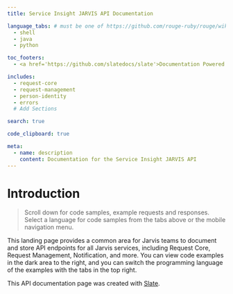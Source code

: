 ```yaml
---
title: Service Insight JARVIS API Documentation

language_tabs: # must be one of https://github.com/rouge-ruby/rouge/wiki/List-of-supported-languages-and-lexers
  - shell
  - java
  - python

toc_footers:
  - <a href='https://github.com/slatedocs/slate'>Documentation Powered by Slate</a>

includes:
  - request-core
  - request-management
  - person-identity
  - errors
  # Add Sections

search: true

code_clipboard: true

meta:
  - name: description
    content: Documentation for the Service Insight JARVIS API
---
```


# Introduction

> Scroll down for code samples, example requests and responses. Select a language for code samples from the tabs above or the mobile navigation menu.

This landing page provides a common area for Jarvis teams to document and store API endpoints for all Jarvis services, including Request Core, Request Management, Notification, and more. You can view code examples in the dark area to the right, and you can switch the programming language of the examples with the tabs in the top right.

This API documentation page was created with [Slate](https://github.com/slatedocs/slate).